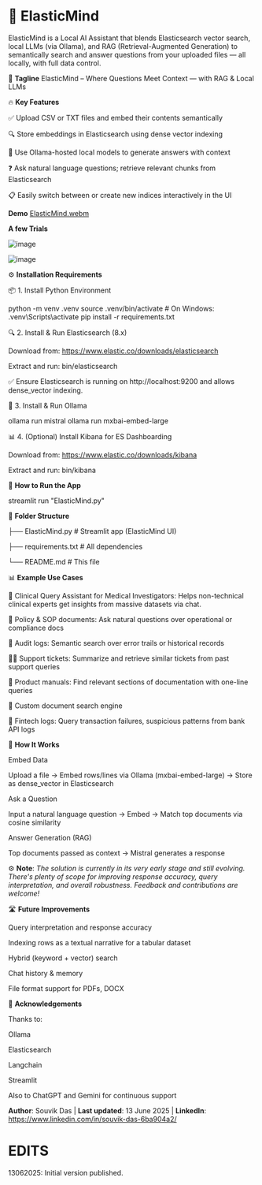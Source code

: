# 🧠 ElasticMind
ElasticMind is a Local AI Assistant that blends Elasticsearch vector search, local LLMs (via Ollama), and RAG (Retrieval-Augmented Generation) to semantically search and answer questions from your uploaded files — all locally, with full data control.

🧩 **Tagline**
ElasticMind – Where Questions Meet Context — with RAG & Local LLMs

🔥 **Key Features**

✅ Upload CSV or TXT files and embed their contents semantically

🔍 Store embeddings in Elasticsearch using dense vector indexing

🧠 Use Ollama-hosted local models to generate answers with context

❓ Ask natural language questions; retrieve relevant chunks from Elasticsearch

📋 Easily switch between or create new indices interactively in the UI

****Demo****
[ElasticMind.webm](https://github.com/user-attachments/assets/c9ae7678-f78a-4568-815d-b1c709407a8b)

**A few Trials**

![image](https://github.com/user-attachments/assets/a677ae57-250f-43de-8522-a44a9e1299ab) 

![image](https://github.com/user-attachments/assets/53520564-4324-416f-a134-d6dec99e77ea)


⚙️ **Installation Requirements**

📦 1. Install Python Environment

python -m venv .venv
source .venv/bin/activate         # On Windows: .venv\Scripts\activate
pip install -r requirements.txt

🔍 2. Install & Run Elasticsearch (8.x)

Download from: https://www.elastic.co/downloads/elasticsearch

Extract and run: bin/elasticsearch

✅ Ensure Elasticsearch is running on http://localhost:9200 and allows dense_vector indexing.

🧠 3. Install & Run Ollama

ollama run mistral
ollama run mxbai-embed-large

📊 4. (Optional) Install Kibana for ES Dashboarding

 Download from: https://www.elastic.co/downloads/kibana

Extract and run: bin/kibana

🚀 **How to Run the App**

streamlit run "ElasticMind.py"


📁 **Folder Structure**

├── ElasticMind.py      # Streamlit app (ElasticMind UI)

├── requirements.txt               # All dependencies

└── README.md                      # This file

📊 **Example Use Cases**

📜 Clinical Query Assistant for Medical Investigators: Helps non-technical clinical experts get insights from massive datasets via chat.

📄 Policy & SOP documents: Ask natural questions over operational or compliance docs

📜 Audit logs: Semantic search over error trails or historical records

🧑‍💻 Support tickets: Summarize and retrieve similar tickets from past support queries

🧾 Product manuals: Find relevant sections of documentation with one-line queries

🧾 Custom document search engine

🔁 Fintech logs: Query transaction failures, suspicious patterns from bank API logs



🧠 **How It Works**

Embed Data

Upload a file → Embed rows/lines via Ollama (mxbai-embed-large) → Store as dense_vector in Elasticsearch

Ask a Question

Input a natural language question → Embed → Match top documents via cosine similarity

Answer Generation (RAG)

Top documents passed as context → Mistral generates a response

⚙️ **Note**: _The solution is currently in its very early stage and still evolving. There's plenty of scope for improving response accuracy, query interpretation, and overall robustness. Feedback and contributions are welcome!_

🛣️ **Future Improvements**

 Query interpretation and response accuracy

 Indexing rows as a textual narrative for a tabular dataset

 Hybrid (keyword + vector) search
 
 Chat history & memory
 
 File format support for PDFs, DOCX

 🙏 **Acknowledgements**

Thanks to:

Ollama

Elasticsearch

Langchain

Streamlit

Also to ChatGPT and Gemini for continuous support

**Author**: Souvik Das | **Last updated**: 13 June 2025 | **LinkedIn**: https://www.linkedin.com/in/souvik-das-6ba904a2/

# EDITS

13062025: Initial version published.
